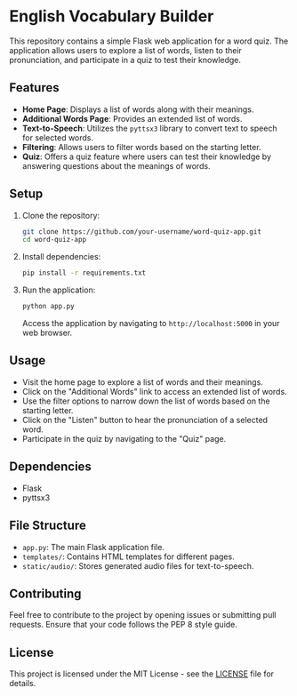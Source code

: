 # English Vocabulary Builder

This repository contains a simple Flask web application for a word quiz. The application allows users to explore a list of words, listen to their pronunciation, and participate in a quiz to test their knowledge.

## Features

- **Home Page**: Displays a list of words along with their meanings.
- **Additional Words Page**: Provides an extended list of words.
- **Text-to-Speech**: Utilizes the `pyttsx3` library to convert text to speech for selected words.
- **Filtering**: Allows users to filter words based on the starting letter.
- **Quiz**: Offers a quiz feature where users can test their knowledge by answering questions about the meanings of words.

## Setup

1. Clone the repository:

   ```bash
   git clone https://github.com/your-username/word-quiz-app.git
   cd word-quiz-app
   ```

2. Install dependencies:

   ```bash
   pip install -r requirements.txt
   ```

3. Run the application:

   ```bash
   python app.py
   ```

   Access the application by navigating to `http://localhost:5000` in your web browser.

## Usage

- Visit the home page to explore a list of words and their meanings.
- Click on the "Additional Words" link to access an extended list of words.
- Use the filter options to narrow down the list of words based on the starting letter.
- Click on the "Listen" button to hear the pronunciation of a selected word.
- Participate in the quiz by navigating to the "Quiz" page.

## Dependencies

- Flask
- pyttsx3

## File Structure

- `app.py`: The main Flask application file.
- `templates/`: Contains HTML templates for different pages.
- `static/audio/`: Stores generated audio files for text-to-speech.

## Contributing

Feel free to contribute to the project by opening issues or submitting pull requests. Ensure that your code follows the PEP 8 style guide.

## License

This project is licensed under the MIT License - see the [LICENSE](LICENSE) file for details.

